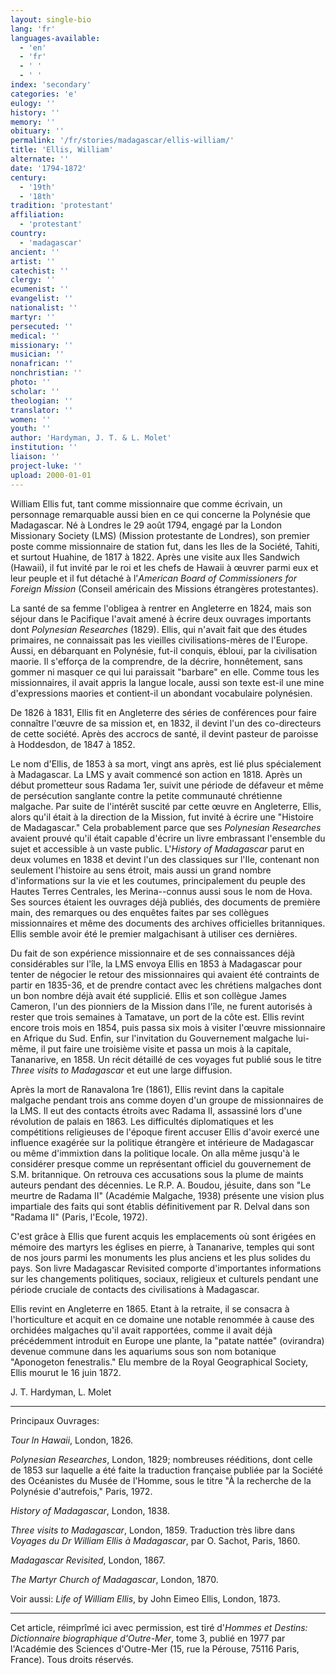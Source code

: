 ```yaml
---
layout: single-bio
lang: 'fr'
languages-available:
  - 'en'
  - 'fr'
  - ' '
  - ' '
index: 'secondary'
categories: 'e'
eulogy: ''
history: ''
memory: ''
obituary: ''
permalink: '/fr/stories/madagascar/ellis-william/'
title: 'Ellis, William'
alternate: ''
date: '1794-1872'
century:
  - '19th'
  - '18th'
tradition: 'protestant'
affiliation:
  - 'protestant'
country:
  - 'madagascar'
ancient: ''
artist: ''
catechist: ''
clergy: ''
ecumenist: ''
evangelist: ''
nationalist: ''
martyr: ''
persecuted: ''
medical: ''
missionary: ''
musician: ''
nonafrican: ''
nonchristian: ''
photo: ''
scholar: ''
theologian: ''
translator: ''
women: ''
youth: ''
author: 'Hardyman, J. T. & L. Molet'
institution: ''
liaison: ''
project-luke: ''
upload: 2000-01-01
---
```



William Ellis fut, tant comme missionnaire que comme écrivain, un personnage remarquable aussi bien en ce qui concerne la Polynésie que Madagascar. Né à Londres le 29 août 1794, engagé par la London Missionary Society (LMS) (Mission protestante de Londres), son premier poste comme missionnaire de station fut, dans les Iles de la Société, Tahiti, et surtout Huahine, de 1817 à 1822. Après une visite aux Iles Sandwich (Hawaii), il fut invité par le roi et les chefs de Hawaii à œuvrer parmi eux et leur peuple et il fut détaché à l'*American Board of Commissioners for Foreign Mission* (Conseil américain des Missions étrangères protestantes).

La santé de sa femme l'obligea à rentrer en Angleterre en 1824, mais son séjour dans le Pacifique l'avait amené à écrire deux ouvrages importants dont *Polynesian Researches* (1829). Ellis, qui n'avait fait que des études primaires, ne connaissait pas les vieilles civilisations-mères de l'Europe. Aussi, en débarquant en Polynésie, fut-il conquis, ébloui, par la civilisation maorie. Il s'efforça de la comprendre, de la décrire, honnêtement, sans gommer ni masquer ce qui lui paraissait "barbare" en elle. Comme tous les missionnaires, il avait appris la langue locale, aussi son texte est-il une mine d'expressions maories et contient-il un abondant vocabulaire polynésien.

De 1826 à 1831, Ellis fit en Angleterre des séries de conférences pour faire connaître l'œuvre de sa mission et, en 1832, il devint l'un des co-directeurs de cette société. Après des accrocs de santé, il devint pasteur de paroisse à Hoddesdon, de 1847 à 1852.

Le nom d'Ellis, de 1853 à sa mort, vingt ans après, est lié plus spécialement à Madagascar. La LMS y avait commencé son action en 1818. Après un début prometteur sous Radama 1er, suivit une période de défaveur et même de persécution sanglante contre la petite communauté chrétienne malgache. Par suite de l'intérêt suscité par cette œuvre en Angleterre, Ellis, alors qu'il était à la direction de la Mission, fut invité à écrire une "Histoire de Madagascar." Cela probablement parce que ses *Polynesian Researches* avaient prouvé qu'il était capable d'écrire un livre embrassant l'ensemble du sujet et accessible à un vaste public. L'*History of Madagascar* parut en deux volumes en 1838 et devint l'un des classiques sur l'Ile, contenant non seulement l'histoire au sens étroit, mais aussi un grand nombre d'informations sur la vie et les coutumes, principalement du peuple des Hautes Terres Centrales, les Merina--connus aussi sous le nom de Hova. Ses sources étaient les ouvrages déjà publiés, des documents de première main, des remarques ou des enquêtes faites par ses collègues missionnaires et même des documents des archives officielles britanniques. Ellis semble avoir été le premier malgachisant à utiliser ces dernières.

Du fait de son expérience missionnaire et de ses connaissances déjà considérables sur l'île, la LMS envoya Ellis en 1853 à Madagascar pour tenter de négocier le retour des missionnaires qui avaient été contraints de partir en 1835-36, et de prendre contact avec les chrétiens malgaches dont un bon nombre déjà avait été supplicié. Ellis et son collègue James Cameron, l'un des pionniers de la Mission dans l'île, ne furent autorisés à rester que trois semaines à Tamatave, un port de la côte est. Ellis revint encore trois mois en 1854, puis passa six mois à visiter l'œuvre missionnaire en Afrique du Sud. Enfin, sur l'invitation du Gouvernement malgache lui-même, il put faire une troisième visite et passa un mois à la capitale, Tananarive, en 1858. Un récit détaillé de ces voyages fut publié sous le titre *Three visits to Madagascar* et eut une large diffusion.

Après la mort de Ranavalona 1re (1861), Ellis revint dans la capitale malgache pendant trois ans comme doyen d'un groupe de missionnaires de la LMS. Il eut des contacts étroits avec Radama II, assassiné lors d'une révolution de palais en 1863. Les difficultés diplomatiques et les compétitions religieuses de l'époque firent accuser Ellis d'avoir exercé une influence exagérée sur la politique étrangère et intérieure de Madagascar ou même d'immixtion dans la politique locale. On alla même jusqu'à le considérer presque comme un représentant officiel du gouvernement de S.M. britannique. On retrouva ces accusations sous la plume de maints auteurs pendant des décennies. Le R.P. A. Boudou, jésuite, dans son "Le meurtre de Radama II" (Académie Malgache, 1938) présente une vision plus impartiale des faits qui sont établis définitivement par R. Delval dans son "Radama II" (Paris, l'Ecole, 1972).

C'est grâce à Ellis que furent acquis les emplacements où sont érigées en mémoire des martyrs les églises en pierre, à Tananarive, temples qui sont de nos jours parmi les monuments les plus anciens et les plus solides du pays. Son livre Madagascar Revisited comporte d'importantes informations sur les changements politiques, sociaux, religieux et culturels pendant une période cruciale de contacts des civilisations à Madagascar.

Ellis revint en Angleterre en 1865. Etant à la retraite, il se consacra à l'horticulture et acquit en ce domaine une notable renommée à cause des orchidées malgaches qu'il avait rapportées, comme il avait déjà précédemment introduit en Europe une plante, la "patate nattée" (ovirandra) devenue commune dans les aquariums sous son nom botanique "Aponogeton fenestralis." Elu membre de la Royal Geographical Society, Ellis mourut le 16 juin 1872.

J. T. Hardyman, L. Molet

---

Principaux Ouvrages:

*Tour ln Hawaii*, London, 1826.

*Polynesian Researches*, London, 1829; nombreuses rééditions, dont celle de 1853 sur laquelle a été faite la traduction française publiée par la Société des Océanistes du Musée de l'Homme, sous le titre "À la recherche de la Polynésie d'autrefois," Paris, 1972.

*History of Madagascar*, London, 1838.

*Three visits to Madagascar*, London, 1859. Traduction très libre dans *Voyages du Dr William Ellis à Madagascar*, par O. Sachot, Paris, 1860.

*Madagascar Revisited*, London, 1867.

*The Martyr Church of Madagascar*, London, 1870.

Voir aussi: *Life of William Ellis*, by John Eimeo Ellis, London, 1873.

---

Cet article, réimprîmé ici avec permission, est tiré d'*Hommes et Destins: Dictionnaire biographique d'Outre-Mer*, tome 3, publié en 1977 par l'Académie des Sciences d'Outre-Mer (15, rue la Pérouse, 75116 Paris, France). Tous droits réservés.